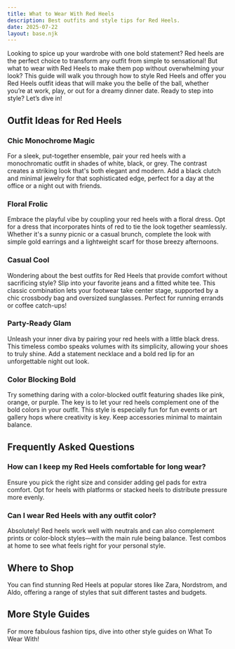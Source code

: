 ```yaml
---  
title: What to Wear With Red Heels  
description: Best outfits and style tips for Red Heels.  
date: 2025-07-22  
layout: base.njk  
---
```


Looking to spice up your wardrobe with one bold statement? Red heels are the perfect choice to transform any outfit from simple to sensational! But what to wear with Red Heels to make them pop without overwhelming your look? This guide will walk you through how to style Red Heels and offer you Red Heels outfit ideas that will make you the belle of the ball, whether you’re at work, play, or out for a dreamy dinner date. Ready to step into style? Let’s dive in!

## Outfit Ideas for Red Heels

### Chic Monochrome Magic
For a sleek, put-together ensemble, pair your red heels with a monochromatic outfit in shades of white, black, or grey. The contrast creates a striking look that's both elegant and modern. Add a black clutch and minimal jewelry for that sophisticated edge, perfect for a day at the office or a night out with friends.

### Floral Frolic
Embrace the playful vibe by coupling your red heels with a floral dress. Opt for a dress that incorporates hints of red to tie the look together seamlessly. Whether it's a sunny picnic or a casual brunch, complete the look with simple gold earrings and a lightweight scarf for those breezy afternoons.

### Casual Cool
Wondering about the best outfits for Red Heels that provide comfort without sacrificing style? Slip into your favorite jeans and a fitted white tee. This classic combination lets your footwear take center stage, supported by a chic crossbody bag and oversized sunglasses. Perfect for running errands or coffee catch-ups!

### Party-Ready Glam
Unleash your inner diva by pairing your red heels with a little black dress. This timeless combo speaks volumes with its simplicity, allowing your shoes to truly shine. Add a statement necklace and a bold red lip for an unforgettable night out look.

### Color Blocking Bold
Try something daring with a color-blocked outfit featuring shades like pink, orange, or purple. The key is to let your red heels complement one of the bold colors in your outfit. This style is especially fun for fun events or art gallery hops where creativity is key. Keep accessories minimal to maintain balance.

## Frequently Asked Questions

### How can I keep my Red Heels comfortable for long wear?
Ensure you pick the right size and consider adding gel pads for extra comfort. Opt for heels with platforms or stacked heels to distribute pressure more evenly.

### Can I wear Red Heels with any outfit color?
Absolutely! Red heels work well with neutrals and can also complement prints or color-block styles—with the main rule being balance. Test combos at home to see what feels right for your personal style.

## Where to Shop
You can find stunning Red Heels at popular stores like Zara, Nordstrom, and Aldo, offering a range of styles that suit different tastes and budgets.

## More Style Guides
For more fabulous fashion tips, dive into other style guides on What To Wear With!